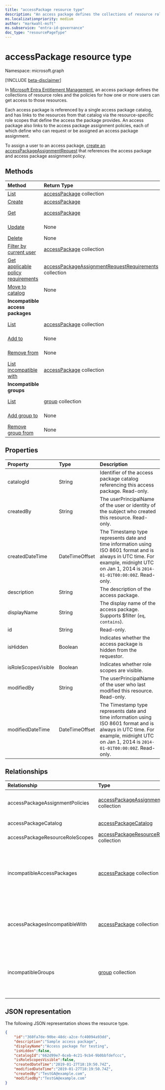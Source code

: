 ```yaml
---
title: "accessPackage resource type"
description: "An access package defines the collections of resource roles and the policies for how one or more users can get access to those resources."
ms.localizationpriority: medium
author: "markwahl-msft"
ms.subservice: "entra-id-governance"
doc_type: "resourcePageType"
---
```


# accessPackage resource type

Namespace: microsoft.graph

[!INCLUDE [beta-disclaimer](../../includes/beta-disclaimer.md)]

In [Microsoft Entra Entitlement Management](entitlementmanagement-overview.md), an access package defines the collections of resource roles and the policies for how one or more users can get access to those resources.  

Each access package is referenced by a single access package catalog, and has links to the resources from that catalog via the resource-specific role scopes that define the access the package provides. An access package also links to the access package assignment policies, each of which define who can request or be assigned an access package assignment.

To assign a user to an access package, [create an accessPackageAssignmentRequest](../api/entitlementmanagement-post-accesspackageassignmentrequests.md) that references the access package and access package assignment policy.

## Methods

| Method       | Return Type | Description |
|:-------------|:------------|:------------|
| [List](../api/entitlementmanagement-list-accesspackages.md) | [accessPackage](accesspackage.md) collection | Retrieve a list of **accesspackage** objects. |
| [Create](../api/entitlementmanagement-post-accesspackages.md) | [accessPackage](accesspackage.md) | Create a new **accesspackage** object. |
| [Get](../api/accesspackage-get.md) | [accessPackage](accesspackage.md) | Read properties and relationships of an **accesspackage** object. |
| [Update](../api/accesspackage-update.md)|None | Update the properties of an **accesspackage** object. |
| [Delete](../api/accesspackage-delete.md) |None | Delete an **accesspackage**. |
|[Filter by current user](../api/accesspackage-filterbycurrentuser.md)|[accessPackage](../resources/accesspackage.md) collection|Retrieve the list of **accessPackage** objects filtered on the signed-in user.|
|[Get applicable policy requirements](../api/accesspackage-getapplicablepolicyrequirements.md)|[accessPackageAssignmentRequestRequirements](../resources/accesspackageassignmentrequestrequirements.md) collection|Retrieve a list of **accessPackageAssignmentRequestRequirement** objects with request requirements. |
| [Move to catalog](../api/accesspackage-movetocatalog.md) | None | Move an access package to a different catalog.|
|**Incompatible access packages**|||
| [List](../api/accesspackage-list-incompatibleaccesspackages.md) | [accessPackage](accesspackage.md) collection | Retrieve a list of the incompatible **accesspackage** objects for this access package. |
| [Add to](../api/accesspackage-post-incompatibleaccesspackage.md) | None | Add a link to indicate another **accesspackage** is incompatible with a specified access package. |
| [Remove from](../api/accesspackage-delete-incompatibleaccesspackage.md) | None | Remove a link that indicated an **accesspackage** was incompatible. |
| [List incompatible with](../api/accesspackage-list-accesspackagesincompatiblewith.md) | [accessPackage](accesspackage.md) collection | Retrieve a list of the  **accesspackage** objects that list this access package as incompatible. |
|**Incompatible groups**|||
| [List](../api/accesspackage-list-incompatiblegroups.md) | [group](group.md) collection | Retrieve a list of the incompatible **group** objects for this access package. |
| [Add group to](../api/accesspackage-post-incompatiblegroup.md) | None | Add a link to indicate membership of a **group** is incompatible with a specified access package. |
| [Remove group from](../api/accesspackage-delete-incompatiblegroup.md) | None | Remove a link that indicated a **group** membership was incompatible.|

## Properties

| Property     | Type        | Description |
|:-------------|:------------|:------------|
|catalogId|String|Identifier of the access package catalog referencing this access package. Read-only.|
|createdBy|String|The userPrincipalName of the user or identity of the subject who created this resource. Read-only.|
|createdDateTime|DateTimeOffset|The Timestamp type represents date and time information using ISO 8601 format and is always in UTC time. For example, midnight UTC on Jan 1, 2014 is `2014-01-01T00:00:00Z`. Read-only.|
|description|String|The description of the access package.|
|displayName|String|The display name of the access package. Supports $filter (`eq`, `contains`).|
|id|String| Read-only.|
|isHidden|Boolean|Indicates whether the access package is hidden from the requestor.|
|isRoleScopesVisible|Boolean|Indicates whether role scopes are visible.|
|modifiedBy|String|The userPrincipalName of the user who last modified this resource. Read-only.|
|modifiedDateTime|DateTimeOffset|The Timestamp type represents date and time information using ISO 8601 format and is always in UTC time. For example, midnight UTC on Jan 1, 2014 is `2014-01-01T00:00:00Z`. Read-only. |

## Relationships

| Relationship | Type        | Description |
|:-------------|:------------|:------------|
|accessPackageAssignmentPolicies|[accessPackageAssignmentPolicy](accesspackageassignmentpolicy.md) collection| Read-only. Nullable. Supports `$expand`.|
|accessPackageCatalog|[accessPackageCatalog](accesspackagecatalog.md)| Read-only. Nullable.|
|accessPackageResourceRoleScopes|[accessPackageResourceRoleScope](accesspackageresourcerolescope.md) collection| Nullable.|
| incompatibleAccessPackages | [accessPackage](accesspackage.md) collection | The  access packages whose assigned users are ineligible to be assigned this access package. |
| accessPackagesIncompatibleWith | [accessPackage](accesspackage.md) collection | The access packages that are incompatible with this package. Read-only. |
| incompatibleGroups | [group](group.md) collection | The groups whose members are ineligible to be assigned this access package. |


## JSON representation

The following JSON representation shows the resource type.

<!-- {
  "blockType": "resource",
  "optionalProperties": [

  ],
  "@odata.type": "microsoft.graph.accessPackage",
  "keyProperty": "id"
}-->

```json
{
    "id":"360fa7de-90be-48dc-a2ce-fc40094a93dd",
    "description":"Sample access package",
    "displayName":"Access package for testing",
    "isHidden":false,
    "catalogId":"662d99e7-6ceb-4c21-9cb4-9b0bbfdefccc",
    "isRoleScopesVisible":false,
    "createdDateTime":"2019-01-27T18:19:50.74Z",
    "modifiedDateTime":"2019-01-27T18:19:50.74Z",
    "createdBy":"TestGA@example.com",
    "modifiedBy":"TestGA@example.com"
}
```

<!-- uuid: 16cd6b66-4b1a-43a1-adaf-3a886856ed98
2019-02-04 14:57:30 UTC -->
<!-- {
  "type": "#page.annotation",
  "description": "accessPackage resource",
  "keywords": "",
  "section": "documentation",
  "tocPath": ""
}-->
